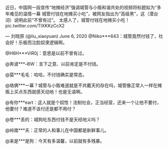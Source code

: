 近日，中国网一段宣传“地摊经济”强调城管与小贩和谐共处的视频将标题拟为“多年难见的温情一幕 城管付钱在地摊买小吃”，被网友指出为“高级黑”，这（潜台词）说明此前“不曾有过”。 太感人了，城管付钱在地摊买小吃！ pic.twitter.com/TIXKKzCcX2

&mdash; 刘晓原 (@liu_xiaoyuan) June 6, 2020 @Niko***643：城管竟然付钱了，社会好！乐极而泣脸奴隶逻辑啊。

@H6H***ViR0j：意思是以前不曾有过。

@奔波***&#8211;BW：言下之意、以前肯定是不付钱。

@莫***毛毛：哈哈，不付钱确实是常态。

@烙俩***一幕？城管与小贩难道就是不共戴天的存在吗，城管像正常人一样在摊贩上买点东西就感天动地！也是无语啊。

@有你***eart：这人就是个奴性！法制社会，正当经营，还来一个让他不要付，他要付？难道不该付还是都不用付？

@卷***丢的：城狗吃东西付钱不是天经地义吗？

@岭南***夫：正常的人和事儿在中国都是新鲜事儿。

@来是***是狗：今天有多温馨，以前就有多残暴。 
